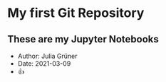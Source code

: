 # My first Git Repository

## These are my Jupyter Notebooks
- Author: Julia Grüner
- Date: 2021-03-09
- :+1:
